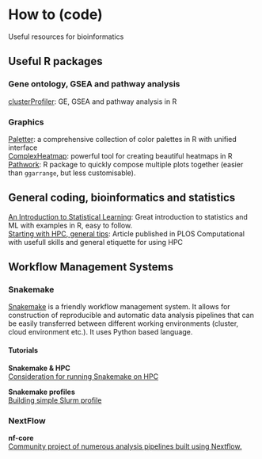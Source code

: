 # How to (code)  
Useful resources for bioinformatics  

## Useful R packages  

### Gene ontology, GSEA and pathway analysis 
[clusterProfiler](https://bioconductor.org/packages/release/bioc/html/clusterProfiler.html): GE, GSEA and pathway analysis in R  


### Graphics
[Paletter](https://github.com/EmilHvitfeldt/paletteer): a comprehensive collection of color palettes in R with unified interface  
[ComplexHeatmap](https://www.bioconductor.org/packages/release/bioc/html/ComplexHeatmap.html): powerful tool for creating beautiful heatmaps in R  
[Pathwork](https://patchwork.data-imaginist.com): R package to quickly compose multiple plots together (easier than `ggarrange`, but less customisable). 

## General coding, bioinformatics and statistics  
[An Introduction to Statistical Learning](https://www.statlearning.com): Great introduction to statistics and ML with examples in R, easy to follow.  
[Starting with HPC, general tips](https://journals.plos.org/ploscompbiol/article?id=10.1371/journal.pcbi.1009207): Article published in PLOS Computational with usefull skills and general etiquette for using HPC  

## Workflow Management Systems

### Snakemake  
[Snakemake](https://snakemake.readthedocs.io/en/stable/) is a friendly workflow management system. 
It allows for construction of reproducible and automatic data analysis pipelines that can be easily
transferred between different working environments (cluster, cloud environment etc.). It uses Python 
based language.   

#### Tutorials  

**Snakemake & HPC**  
[Consideration for running Snakemake on HPC](https://www.sichong.site/2019/10/17/how-to-run-snakemake-pipeline-on-hpc/)

**Snakemake profiles**   
[Building simple Slurm profile](https://www.sichong.site/2020/02/25/snakemake-and-slurm-how-to-manage-workflow-with-resource-constraint-on-hpc/)  

### NextFlow

**nf-core**  
[Community project of numerous analysis pipelines built using Nextflow.](https://github.com/nf-core)  

